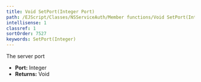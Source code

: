 ```yaml
---
title: Void SetPort(Integer Port)
path: /EJScript/Classes/NSServiceAuth/Member functions/Void SetPort(Integer p_0)
intellisense: 1
classref: 1
sortOrder: 7527
keywords: SetPort(Integer)
---
```



The server port



* **Port:** Integer
* **Returns:** Void


